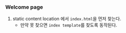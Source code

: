 ### Welcome page
1. static content location 에서 `index.html`을 먼저 찾는다.
    - 만약 못 찾으면 `index template`를 찾도록 동작된다.